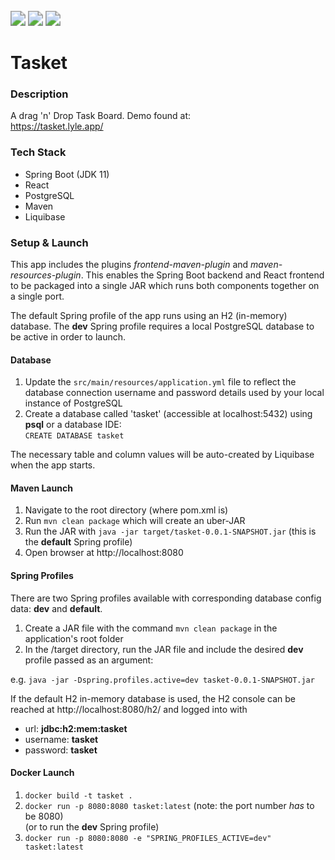 <br >
<img src="https://img.shields.io/badge/-spring%20boot-white.svg?style=for-the-badge&logo=SPRING%20BOOT&logoColor=#6DB33F" style="zoom:150%"/>
<img src="https://img.shields.io/badge/-postgres-4169E1.svg?style=for-the-badge&logo=postgresql&logoColor=white" style="zoom:150%"/>
<img src="https://img.shields.io/badge/-angular-DD0031.svg?style=for-the-badge&logo=angular&logoColor=white" style="zoom:150%"/>


# Tasket

### Description
A drag 'n' Drop Task Board. Demo found at:  
https://tasket.lyle.app/

### Tech Stack
- Spring Boot (JDK 11)
- React
- PostgreSQL
- Maven
- Liquibase

### Setup & Launch
This app includes the plugins _frontend-maven-plugin_ and _maven-resources-plugin_. This enables the Spring Boot
backend and React frontend to be packaged into a single JAR which runs both components together on a single port.

The default Spring profile of the app runs using an H2 (in-memory) database. The **dev** Spring profile requires a local 
PostgreSQL database to be active in order to launch.

#### Database
1. Update the `src/main/resources/application.yml` file to reflect the database connection username and password details used by
your local instance of PostgreSQL
2. Create a database called 'tasket' (accessible at localhost:5432) using **psql** or a database IDE:  
   `CREATE DATABASE tasket`

The necessary table and column values will be auto-created by Liquibase when the app starts.

#### Maven Launch
1. Navigate to the root directory (where pom.xml is)
2. Run `mvn clean package` which will create an uber-JAR
3. Run the JAR with `java -jar target/tasket-0.0.1-SNAPSHOT.jar` (this is the **default** Spring profile)
4. Open browser at http://localhost:8080

#### Spring Profiles
There are two Spring profiles available with corresponding database config data: **dev** and **default**.

1. Create a JAR file with the command `mvn clean package` in the application's root folder
2. In the /target directory, run the JAR file and include the desired **dev** profile passed as an
   argument:

e.g. `java -jar -Dspring.profiles.active=dev tasket-0.0.1-SNAPSHOT.jar`

If the default H2 in-memory database is used, the H2 console can be reached at http://localhost:8080/h2/ and logged into with
- url: **jdbc:h2:mem:tasket**
- username: **tasket** 
- password: **tasket**

#### Docker Launch
1. `docker build -t tasket .`
2. `docker run -p 8080:8080 tasket:latest` (note: the port number *has* to be 8080)  
   (or to run the **dev** Spring profile)
3. `docker run -p 8080:8080 -e "SPRING_PROFILES_ACTIVE=dev" tasket:latest`

